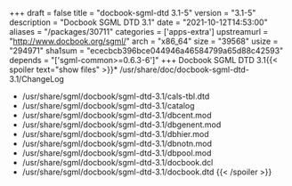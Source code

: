 +++
draft = false
title = "docbook-sgml-dtd 3.1-5"
version = "3.1-5"
description = "Docbook SGML DTD 3.1"
date = "2021-10-12T14:53:00"
aliases = "/packages/30711"
categories = ['apps-extra']
upstreamurl = "http://www.docbook.org/sgml/"
arch = "x86_64"
size = "39568"
usize = "294971"
sha1sum = "ececbcb396bce044946a46584799a65d88c42593"
depends = "['sgml-common>=0.6.3-6']"
+++
Docbook SGML DTD 3.1{{< spoiler text="show files" >}}* /usr/share/doc/docbook-sgml-dtd-3.1/ChangeLog
* /usr/share/sgml/docbook/sgml-dtd-3.1/cals-tbl.dtd
* /usr/share/sgml/docbook/sgml-dtd-3.1/catalog
* /usr/share/sgml/docbook/sgml-dtd-3.1/dbcent.mod
* /usr/share/sgml/docbook/sgml-dtd-3.1/dbgenent.mod
* /usr/share/sgml/docbook/sgml-dtd-3.1/dbhier.mod
* /usr/share/sgml/docbook/sgml-dtd-3.1/dbnotn.mod
* /usr/share/sgml/docbook/sgml-dtd-3.1/dbpool.mod
* /usr/share/sgml/docbook/sgml-dtd-3.1/docbook.dcl
* /usr/share/sgml/docbook/sgml-dtd-3.1/docbook.dtd
{{< /spoiler >}}